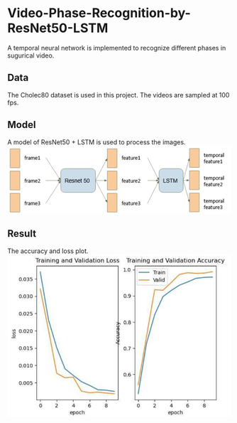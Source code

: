 # Video-Phase-Recognition-by-ResNet50-LSTM
A temporal neural network is implemented to recognize different phases in sugurical video. 

## Data
The Cholec80 dataset is used in this project. The videos are sampled at 100 fps. 

## Model
A model of ResNet50 + LSTM is used to process the images. <br />
![image](https://github.com/ypcmadeline/Video-Phase-Recognition-by-ResNet50-LSTM/blob/main/media/model.png)

## Result
The accuracy and loss plot. <br />
![image](https://github.com/ypcmadeline/Video-Phase-Recognition-by-ResNet50-LSTM/blob/main/media/result.png)
